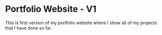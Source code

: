 # Portfolio Website - V1

This is first version of my portfolio website where I show all of my projects that I have done so far.
